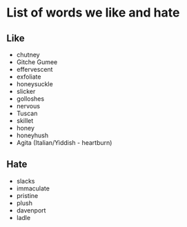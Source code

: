 # List of words we like and hate

## Like
- chutney
- Gitche Gumee
- effervescent
- exfoliate
- honeysuckle
- slicker
- golloshes
- nervous
- Tuscan
- skillet
- honey
- honeyhush
- Agita (Italian/Yiddish - heartburn)

## Hate
- slacks
- immaculate
- pristine
- plush
- davenport
- ladle
